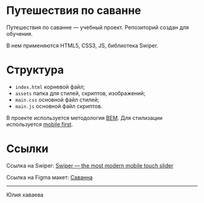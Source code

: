 # Путешествия по саванне
Путешествия по саванне — учебный проект. Репозиторий создан для обучения.

В нем применяются HTML5, CSS3, JS, библиотека Swiper.

# Структура

- `index.html` корневой файл;
- `assets` папка для стилей, скриптов, изображений;
- `main.css` основной файл стилей;
- `main.js` основной файл скриптов.

В проекте используется методология [BEM](https://ru.bem.info/). Для стилизации используется [mobile first](https://habr.com/ru/post/269419/).

# Ссылки

Ссылка на Swiper: [Swiper — the most modern mobile touch slider](https://swiperjs.com/)

Ссылка на Figma макет: [Саванна](https://www.figma.com/file/ITDUDOIYB7Kmv9P5PdCw1T/%D0%A1%D0%B0%D0%B2%D0%B0%D0%BD%D0%BD%D0%B0?node-id=0%3A1&t=6GxuVGdPLS5BEw0O-1)

---
Юлия хаваева
